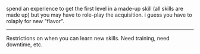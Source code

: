 spend an experience to get the first level in a made-up skill (all skills are made up) but you may have to role-play the acquisition.
i guess you have to rolaply for new "flavor".

---

Restrictions on when you can learn new skills. Need training, need downtime, etc.